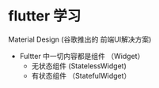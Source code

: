 # flutter 学习

Material Design (谷歌推出的 前端UI解决方案)

- Fultter 中一切内容都是组件  （Widget）
  - 无状态组件  (StatelessWidget)
  - 有状态组件  （StatefulWidget）
